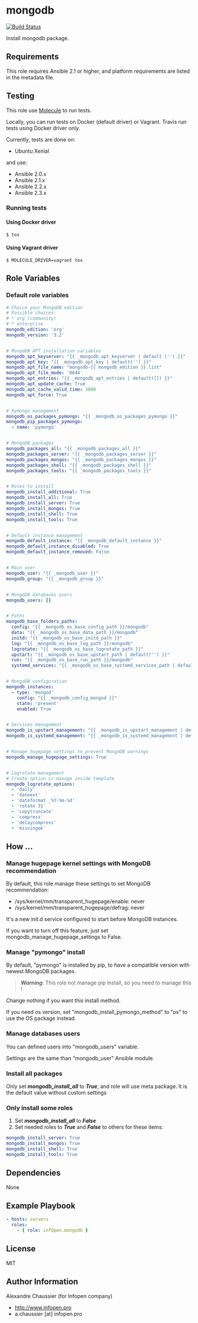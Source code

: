 # mongodb

[![Build Status](https://travis-ci.org/infOpen/ansible-role-mongodb.svg?branch=master)](https://travis-ci.org/infOpen/ansible-role-mongodb)

Install mongodb package.

## Requirements

This role requires Ansible 2.1 or higher,
and platform requirements are listed in the metadata file.

## Testing

This role use [Molecule](https://github.com/metacloud/molecule/) to run tests.

Locally, you can run tests on Docker (default driver) or Vagrant.
Travis run tests using Docker driver only.

Currently, tests are done on:
- Ubuntu Xenial

and use:
- Ansible 2.0.x
- Ansible 2.1.x
- Ansible 2.2.x
- Ansible 2.3.x

### Running tests

#### Using Docker driver

```
$ tox
```

#### Using Vagrant driver

```
$ MOLECULE_DRIVER=vagrant tox
```

## Role Variables

### Default role variables

``` yaml
# Choice your MongoDB edition
# Possible choices:
# * org (community)
# * enterprise
mongodb_edition: 'org'
mongodb_version: '3.2'


# MongoDB APT installation variables
mongodb_apt_keyserver: "{{ _mongodb_apt_keyserver | default ('') }}"
mongodb_apt_key: "{{ _mongodb_apt_key | default('') }}"
mongodb_apt_file_name: "mongodb-{{ mongodb_edition }}.list"
mongodb_apt_file_mode: '0644'
mongodb_apt_entries: "{{ _mongodb_apt_entries | default([]) }}"
mongodb_apt_update_cache: True
mongodb_apt_cache_valid_time: 3600
mongodb_apt_force: True


# Pymongo management
mongodb_os_packages_pymongo: "{{ _mongodb_os_packages_pymongo }}"
mongodb_pip_packages_pymongo:
  - name: 'pymongo'


# MongoDB packages
mongodb_packages_all: "{{ _mongodb_packages_all }}"
mongodb_packages_server: "{{ _mongodb_packages_server }}"
mongodb_packages_mongos: "{{ _mongodb_packages_mongos }}"
mongodb_packages_shell: "{{ _mongodb_packages_shell }}"
mongodb_packages_tools: "{{ _mongodb_packages_tools }}"


# Roles to install
mongodb_install_additional: True
mongodb_install_all: True
mongodb_install_server: True
mongodb_install_mongos: True
mongodb_install_shell: True
mongodb_install_tools: True


# Default instance management
mongodb_default_instance: "{{ _mongodb_default_instance }}"
mongodb_default_instance_disabled: True
mongodb_default_instance_removed: False


# Main user
mongodb_user: "{{ _mongodb_user }}"
mongodb_group: "{{ _mongodb_group }}"


# MongoDB databases users
mongodb_users: []


# Paths
mongodb_base_folders_paths:
  config: "{{ _mongodb_os_base_config_path }}/mongodb"
  data: "{{ _mongodb_os_base_data_path }}/mongodb"
  initd: "{{ _mongodb_os_base_initd_path }}"
  log: "{{ _mongodb_os_base_log_path }}/mongodb"
  logrotate: "{{ _mongodb_os_base_logrotate_path }}"
  upstart: "{{ _mongodb_os_base_upstart_path | default('') }}"
  run: "{{ _mongodb_os_base_run_path }}/mongodb"
  systemd_services: "{{ _mongodb_os_base_systemd_services_path | default('') }}"


# MongoDB configuration
mongodb_instances:
  - type: 'mongod'
    config: "{{ _mongodb_config_mongod }}"
    state: 'present'
    enabled: True


# Services management
mongodb_is_upstart_management: "{{ _mongodb_is_upstart_management | default(False) }}"
mongodb_is_systemd_management: "{{ _mongodb_is_systemd_management | default(False) }}"


# Manage hugepage settings to prevent MongoDB warnings
mongodb_manage_hugepage_settings: True


# Logrotate management
# Create option is manage inside template
mongodb_logrotate_options:
  - 'daily'
  - 'dateext'
  - 'dateformat _%Y-%m-%d'
  - 'rotate 31'
  - 'copytruncate'
  - 'compress'
  - 'delaycompress'
  - 'missingok'
```

## How ...

### Manage hugepage kernel settings with MongoDB recommendation

By default, this role manage these settings to set MongoDB recommendation:
* /sys/kernel/mm/transparent_hugepage/enable: never
* /sys/kernel/mm/transparent_hugepage/defrag: never

It's a new init.d service configured to start before MongoDB instances.

If you want to turn off this feature, just set mongodb_manage_hugepage_settings
to False.

### Manage "pymongo" install

By default, "pymongo" is installed by pip, to have a compatible version with
newest MongoDB packages.

> ***Warning***: This role not manage pip install, so you need to manage this !

Change nothing if you want this install method.

If you need os version, set "mongodb_install_pymongo_method" to "os" to use the
OS package instead.

### Manage databases users

You can defined users into "mongodb_users" variable.

Settings are the same than "mongodb_user" Ansible module.

### Install all packages

Only set ***mongodb_install_all*** to ***True***, and role will use meta package.
It is the default value without custom settings

### Only install some roles

1. Set ***mongodb_install_all*** to ***False***
2. Set needed roles to ***True*** and ***False*** to others for these items:
```yaml
mongodb_install_server: True
mongodb_install_mongos: True
mongodb_install_shell: True
mongodb_install_tools: True
```

## Dependencies

None

## Example Playbook

``` yaml
- hosts: servers
  roles:
    - { role: infOpen.mongodb }
```

## License

MIT

## Author Information

Alexandre Chaussier (for Infopen company)
- http://www.infopen.pro
- a.chaussier [at] infopen.pro
